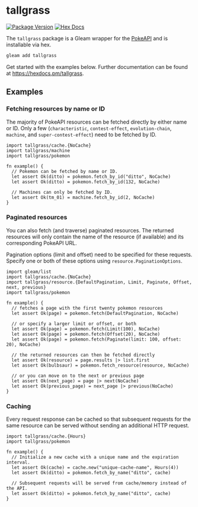 # tallgrass

[![Package Version](https://img.shields.io/hexpm/v/tallgrass)](https://hex.pm/packages/tallgrass)
[![Hex Docs](https://img.shields.io/badge/hex-docs-ffaff3)](https://hexdocs.pm/tallgrass/)

The `tallgrass` package is a Gleam wrapper for the [PokeAPI](https://pokeapi.co) and is installable via hex.

```sh
gleam add tallgrass
```

Get started with the examples below. Further documentation can be found at <https://hexdocs.pm/tallgrass>.

## Examples

### Fetching resources by name or ID

The majority of PokeAPI resources can be fetched directly by either name or ID. Only a few
(`characteristic`, `contest-effect`, `evolution-chain`, `machine`, and `super-contest-effect`)
need to be fetched by ID.

```gleam
import tallgrass/cache.{NoCache}
import tallgrass/machine
import tallgrass/pokemon

fn example() {
  // Pokemon can be fetched by name or ID.
  let assert Ok(ditto) = pokemon.fetch_by_id("ditto", NoCache)
  let assert Ok(ditto) = pokemon.fetch_by_id(132, NoCache)

  // Machines can only be fetched by ID.
  let assert Ok(tm_01) = machine.fetch_by_id(2, NoCache)
}
```

### Paginated resources

You can also fetch (and traverse) paginated resources. The returned resources will only contain
the name of the resource (if available) and its corresponding PokeAPI URL.

Pagination options (limit and offset) need to be specified for these requests. Specify one
or both of these options using `resource.PaginationOptions`.

```gleam
import gleam/list
import tallgrass/cache.{NoCache}
import tallgrass/resource.{DefaultPagination, Limit, Paginate, Offset, next, previous}
import tallgrass/pokemon

fn example() {
  // fetches a page with the first twenty pokemon resources
  let assert Ok(page) = pokemon.fetch(DefaultPagination, NoCache)

  // or specify a larger limit or offset, or both
  let assert Ok(page) = pokemon.fetch(Limit(100), NoCache)
  let assert Ok(page) = pokemon.fetch(Offset(20), NoCache)
  let assert Ok(page) = pokemon.fetch(Paginate(limit: 100, offset: 20), NoCache)

  // the returned resources can then be fetched directly
  let assert Ok(resource) = page.results |> list.first
  let assert Ok(bulbsaur) = pokemon.fetch_resource(resource, NoCache)

  // or you can move on to the next or previous page
  let assert Ok(next_page) = page |> next(NoCache)
  let assert Ok(previous_page) = next_page |> previous(NoCache)
}
```

### Caching

Every request response can be cached so that subsequent requests for the same resource
can be served without sending an additional HTTP request.

```gleam
import tallgrass/cache.{Hours}
import tallgrass/pokemon

fn example() {
  // Initialize a new cache with a unique name and the expiration interval.
  let assert Ok(cache) = cache.new("unique-cache-name", Hours(4))
  let assert Ok(ditto) = pokemon.fetch_by_name("ditto", cache)

  // Subsequent requests will be served from cache/memory instead of the API.
  let assert Ok(ditto) = pokemon.fetch_by_name("ditto", cache)
}
```
